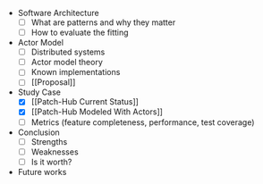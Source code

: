 - Software Architecture
	- [ ] What are patterns and why they matter
	- [ ] How to evaluate the fitting
- Actor Model
	- [ ] Distributed systems
	- [ ] Actor model theory
	- [ ] Known implementations
	- [ ] [[Proposal]]
- Study Case
	- [x] [[Patch-Hub Current Status]]
	- [x] [[Patch-Hub Modeled With Actors]]
	- [ ] Metrics (feature completeness, performance, test coverage)
- Conclusion
	- [ ] Strengths
	- [ ] Weaknesses
	- [ ] Is it worth?
- Future works